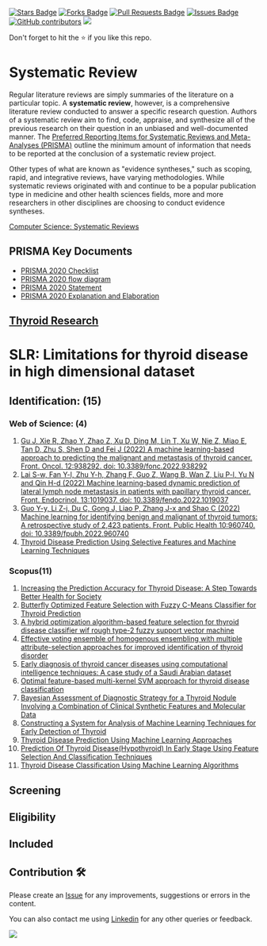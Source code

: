 <a href="https://github.com/drshahizan/research-material/stargazers"><img src="https://img.shields.io/github/stars/drshahizan/research-material" alt="Stars Badge"/></a>
<a href="https://github.com/drshahizan/research-material/network/members"><img src="https://img.shields.io/github/forks/drshahizan/research-material" alt="Forks Badge"/></a>
<a href="https://github.com/drshahizan/research-material/pulls"><img src="https://img.shields.io/github/issues-pr/drshahizan/research-material" alt="Pull Requests Badge"/></a>
<a href="https://github.com/drshahizan/research-material/issues"><img src="https://img.shields.io/github/issues/drshahizan/research-material" alt="Issues Badge"/></a>
<a href="https://github.com/drshahizan/research-material/graphs/contributors"><img alt="GitHub contributors" src="https://img.shields.io/github/contributors/drshahizan/research-material?color=2b9348"></a>
![](https://visitor-badge.glitch.me/badge?page_id=drshahizan/research-material)

Don't forget to hit the :star: if you like this repo.


# Systematic Review
Regular literature reviews are simply summaries of the literature on a particular topic. A **systematic review**, however, is a comprehensive literature review conducted to answer a specific research question. Authors of a systematic review aim to find, code, appraise, and synthesize all of the previous research on their question in an unbiased and well-documented manner. The [Preferred Reporting Items for Systematic Reviews and Meta-Analyses (PRISMA)](https://www.prisma-statement.org/) outline the minimum amount of information that needs to be reported at the conclusion of a systematic review project. 

Other types of what are known as "evidence syntheses," such as scoping, rapid, and integrative reviews, have varying methodologies. While systematic reviews originated with and continue to be a popular publication type in medicine and other health sciences fields, more and more researchers in other disciplines are choosing to conduct evidence syntheses. 

[Computer Science: Systematic Reviews](https://guides.library.unr.edu/c.php?g=51145&p=7853775#:~:text=A%20systematic%20review%2C%20however%2C%20is,unbiased%20and%20well%2Ddocumented%20manner.)

## PRISMA Key Documents
- [PRISMA 2020 Checklist](https://www.prisma-statement.org/documents/PRISMA_2020_checklist.docx)
- [PRISMA 2020 flow diagram](http://www.prisma-statement.org/PRISMAStatement/FlowDiagram)
- [PRISMA 2020 Statement](http://dx.doi.org/10.1136/bmj.n71)
- [PRISMA 2020 Explanation and Elaboration](http://dx.doi.org/10.1136/bmj.n160)

## [Thyroid Research](https://academic-accelerator.com/Impact-of-Journal/Thyroid-Research#:~:text=The%202022%2D2023%20Journal's%20Impact,is%20just%20updated%20in%202023.)


# SLR: Limitations for thyroid disease in high dimensional dataset

## Identification: (15)

### Web of Science: (4)

1. [Gu J, Xie R, Zhao Y, Zhao Z, Xu D, Ding M, Lin T, Xu W, Nie Z, Miao E, Tan D, Zhu S, Shen D and Fei J (2022) A machine learning-based approach to predicting the malignant and metastasis of thyroid cancer. Front. Oncol. 12:938292. doi: 10.3389/fonc.2022.938292](https://www.frontiersin.org/articles/10.3389/fonc.2022.938292/full)
2. [Lai S-w, Fan Y-l, Zhu Y-h, Zhang F, Guo Z, Wang B, Wan Z, Liu P-l, Yu N and Qin H-d (2022) Machine learning-based dynamic prediction of lateral lymph node metastasis in patients with papillary thyroid cancer. Front. Endocrinol. 13:1019037. doi: 10.3389/fendo.2022.1019037](https://www.frontiersin.org/articles/10.3389/fendo.2022.1019037/full)
3. [Guo Y-y, Li Z-j, Du C, Gong J, Liao P, Zhang J-x and Shao C (2022) Machine learning for identifying benign and malignant of thyroid tumors: A retrospective study of 2,423 patients. Front. Public Health 10:960740. doi: 10.3389/fpubh.2022.960740](https://www.frontiersin.org/articles/10.3389/fpubh.2022.960740/full)
4. [Thyroid Disease Prediction Using Selective Features and Machine Learning Techniques](https://www.mdpi.com/2072-6694/14/16/3914)

### Scopus(11)
1. [Increasing the Prediction Accuracy for Thyroid Disease: A Step Towards Better Health for Society](https://www-scopus-com.ezproxy.utm.my/record/display.uri?eid=2-s2.0-85113952266&origin=resultslist&sort=plfdt-f&listId=59859872&listTypeValue=Docs&src=s&imp=t&sid=8c7d44bf5adc2546305c7e2cc20c46e8&sot=sl&sdt=sl&sl=0&relpos=5&citeCnt=2&searchTerm=)
2. [Butterfly Optimized Feature Selection with Fuzzy C-Means Classifier for Thyroid Prediction](https://www-scopus-com.ezproxy.utm.my/record/display.uri?eid=2-s2.0-85137323379&origin=resultslist&sort=plfdt-f&listId=59859872&listTypeValue=Docs&src=s&imp=t&sid=3cd15998bccc5119dd73d3ea1a34e0c0&sot=sl&sdt=sl&sl=0&relpos=0&citeCnt=1&searchTerm=)
3. [A hybrid optimization algorithm-based feature selection for thyroid disease classifier wif rough type-2 fuzzy support vector machine](https://onlinelibrary.wiley.com/doi/epdf/10.1111/exsy.12811)
4. [Effective voting ensemble of homogenous ensembling with multiple attribute-selection approaches for improved identification of thyroid disorder](https://www-scopus-com.ezproxy.utm.my/record/display.uri?eid=2-s2.0-85120617460&origin=resultslist&sort=plfdt-f&listId=59859872&listTypeValue=Docs&src=s&imp=t&sid=3cd15998bccc5119dd73d3ea1a34e0c0&sot=sl&sdt=sl&sl=0&relpos=6&citeCnt=3&searchTerm=)
5. [Early diagnosis of thyroid cancer diseases using computational intelligence techniques: A case study of a Saudi Arabian dataset](https://www-scopus-com.ezproxy.utm.my/record/display.uri?eid=2-s2.0-85101587639&origin=resultslist&sort=plfdt-f&listId=59859872&listTypeValue=Docs&src=s&imp=t&sid=3cd15998bccc5119dd73d3ea1a34e0c0&sot=sl&sdt=sl&sl=0&relpos=7&citeCnt=11&searchTerm=)
6. [Optimal feature-based multi-kernel SVM approach for thyroid disease classification](https://www-scopus-com.ezproxy.utm.my/record/display.uri?eid=2-s2.0-85049605739&origin=resultslist&sort=plfdt-f&listId=59859872&listTypeValue=Docs&src=s&imp=t&sid=3cd15998bccc5119dd73d3ea1a34e0c0&sot=sl&sdt=sl&sl=0&relpos=8&citeCnt=124&searchTerm=)
7. [Bayesian Assessment of Diagnostic Strategy for a Thyroid Nodule Involving a Combination of Clinical Synthetic Features and Molecular Data ](https://ieeexplore-ieee-org.ezproxy.utm.my/ielx7/6287639/8948470/09205860.pdf?tag=1)
8. [Constructing a System for Analysis of Machine Learning Techniques for Early Detection of Thyroid](https://www.ijeat.org/wp-content/uploads/papers/v8i6S3/F13850986S319.pdf)
9. [Thyroid Disease Prediction Using Machine Learning Approaches](https://www-scopus-com.ezproxy.utm.my/record/display.uri?eid=2-s2.0-85085330452&origin=resultslist&sort=plf-f&src=s&st1=%22Thyroid+disease+prediction+using+machine+learning+approaches%22&sid=685f00abfd634d7aa7b2a26805f4106b&sot=b&sdt=b&sl=77&s=TITLE-ABS-KEY%28%22Thyroid+disease+prediction+using+machine+learning+approaches%22%29&relpos=0&citeCnt=25&searchTerm=)
10. [Prediction Of Thyroid Disease(Hypothyroid) In Early Stage Using Feature Selection And Classification Techniques](https://ieeexplore.ieee.org/abstract/document/9397052)
11. [Thyroid Disease Classification Using Machine Learning Algorithms](https://iopscience.iop.org/article/10.1088/1742-6596/1963/1/012140/pdf)

## Screening

## Eligibility

## Included

## Contribution 🛠️
Please create an [Issue](https://github.com/drshahizan/research-material/issues) for any improvements, suggestions or errors in the content.

You can also contact me using [Linkedin](https://www.linkedin.com/in/drshahizan/) for any other queries or feedback.

![](https://visitor-badge.glitch.me/badge?page_id=drshahizan)
